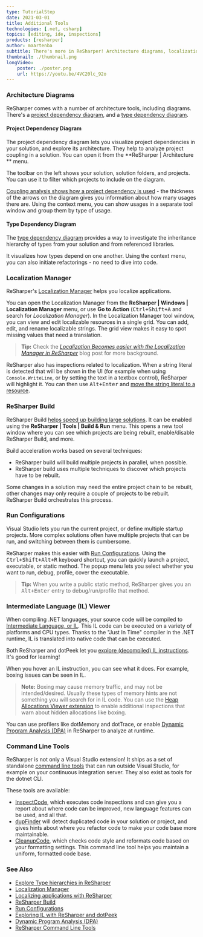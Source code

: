 ```yaml
---
type: TutorialStep
date: 2021-03-01
title: Additional Tools
technologies: [.net, csharp]
topics: [editing, ide, inspections]
products: [resharper]
author: maartenba
subtitle: There's more in ReSharper! Architecture diagrams, localization manager, build tools, ...
thumbnail: ./thumbnail.png
longVideo: 
    poster: ./poster.png
    url: https://youtu.be/4VC20lc_92o
---
```


### Architecture Diagrams

ReSharper comes with a number of architecture tools, including diagrams.
There's a [project dependency diagram](https://www.jetbrains.com/help/resharper/Architecture__Project_Dependencies_Exploration.html), and a [type dependency diagram](https://www.jetbrains.com/help/resharper/Exploring_Type_Dependency_Graph.html).

#### Project Dependency Diagram

The project dependency diagram lets you visualize project dependencies in your solution, and explore its architecture. They help to analyze project coupling in a solution. You can open it from the **ReSharper \| Architecture ** menu.

The toolbar on the left shows your solution, solution folders, and projects. You can use it to filter which projects to include on the diagram.

[Coupling analysis shows how a project dependency is used](https://www.jetbrains.com/help/resharper/Architecture__Project_Dependencies_Exploration.html#understanding-links-between-projects) - the thickness of the arrows on the diagram gives you information about how many usages there are. Using the context menu, you can show usages in a separate tool window and group them by type of usage.

#### Type Dependency Diagram

The [type dependency diagram](https://www.jetbrains.com/help/resharper/Exploring_Type_Dependency_Graph.html) provides a way to investigate the inheritance hierarchy of types from your solution and from referenced libraries.

It visualizes how types depend on one another. Using the context menu, you can also initiate refactorings - no need to dive into code.

### Localization Manager

ReSharper's [Localization Manager](https://www.jetbrains.com/help/resharper/Resources__LocalizationManager.html) helps you localize applications.

You can open the Localization Manager from the **ReSharper \| Windows \| Localization Manager** menu, or use **Go to Action** (<kbd>Ctrl+Shift+A</kbd> and search for *Localization Manager*).
In the Localization Manager tool window, you can view and edit localizable resources in a single grid. You can add, edit, and rename localizable strings. The grid view makes it easy to spot missing values that need a translation.

> **Tip:** Check the *[Localization Becomes easier with the Localization Manager in ReSharper](https://blog.jetbrains.com/dotnet/2019/12/09/localization-becomes-easier-localization-manager-resharper-2019-3/)* blog post for more background.

ReSharper also has inspections related to localization. When a string literal is detected that will be shown in the UI (for example when using `Console.WriteLine`, or by setting the text in a textbox control), ReSharper will highlight it. You can then use <kbd>Alt+Enter</kbd> and [move the string literal to a resource](https://www.jetbrains.com/help/resharper/Quickly_internationalize_a_NET_application.html).

### ReSharper Build

ReSharper Build [helps speed up building large solutions](https://blog.jetbrains.com/dotnet/2015/10/15/introducing-resharper-build/). It can be enabled using the **ReSharper \| Tools \| Build & Run** menu. This opens a new tool window where you can see which projects are being rebuilt, enable/disable ReSharper Build, and more.

Build acceleration works based on several techniques:
* ReSharper build will build multiple projects in parallel, when possible.
* ReSharper build uses multiple techniques to discover which projects have to be rebuilt.

Some changes in a solution may need the entire project chain to be rebuilt, other changes may only require a couple of projects to be rebuilt. ReSharper Build orchestrates this process.

### Run Configurations

Visual Studio lets you run the current project, or define multiple startup projects.
More complex solutions often have multiple projects that can be run, and switching between them is cumbersome.

ReSharper makes this easier with [Run Configurations](https://www.jetbrains.com/help/resharper/Run_Configurations.html).
Using the <kbd>Ctrl+Shift+Alt+R</kbd> keyboard shortcut, you can quickly launch a project, executable, or static method.
The popup menu lets you select whether you want to run, debug, profile, cover the executable.

> **Tip:** When you write a public static method, ReSharper gives you an <kbd>Alt+Enter</kbd> entry to debug/run/profile that method.

### Intermediate Language (IL) Viewer

When compiling .NET languages, your source code will be compiled to [Intermediate Language, or IL](https://en.wikipedia.org/wiki/Common_Intermediate_Language). This IL code can be executed on a variety of platforms and CPU types.
Thanks to the "Just In Time" compiler in the .NET runtime, IL is translated into native code that can be executed.

Both ReSharper and dotPeek let you [explore (decompiled) IL instructions](https://www.jetbrains.com/help/resharper/Viewing_Intermediate_Language.html). It's good for learning!

When you hover an IL instruction, you can see what it does. For example, boxing issues can be seen in IL.

> **Note:** Boxing may cause memory traffic, and may not be intended/desired. Usually these types of memory hints are not something you will search for in IL code.
> You can use the [Heap Allocations Viewer extension](https://plugins.jetbrains.com/plugin/12390-heap-allocations-viewer) to enable additional inspections that warn about hidden allocations like boxing.

You can use profilers like dotMemory and dotTrace, or enable [Dynamic Program Analysis (DPA)](https://www.jetbrains.com/help/resharper/Dynamic_Program_Analysis.html) in ReSharper to analyze at runtime.

### Command Line Tools

ReSharper is not only a Visual Studio extension!
It ships as a set of standalone [command line tools](https://www.jetbrains.com/help/resharper/ReSharper_Command_Line_Tools.html) that can run outside Visual Studio, for example on your continuous integration server. They also exist as tools for the dotnet CLI.

These tools are available:
* [InspectCode](https://www.jetbrains.com/help/resharper/InspectCode.html), which executes code inspections and can give you a report about where code can be improved, new language features can be used, and all that.
* [dupFinder](https://www.jetbrains.com/help/resharper/dupFinder.html) will detect duplicated code in your solution or project, and gives hints about where you refactor code to make your code base more maintainable.
* [CleanupCode](https://www.jetbrains.com/help/resharper/CleanupCode.html), which checks code style and reformats code based on your formatting settings. This command line tool helps you maintain a uniform, formatted code base.

### See Also

- [Explore Type hierarchies in ReSharper](https://www.jetbrains.com/help/resharper/Navigation_and_Search__Viewing_Type_Hierarchy.html)
- [Localization Manager](https://www.jetbrains.com/help/resharper/Resources__LocalizationManager.html)
- [Localizing applications with ReSharper](https://blog.jetbrains.com/dotnet/2019/12/09/localization-becomes-easier-localization-manager-resharper-2019-3/)
- [ReSharper Build](https://www.jetbrains.com/help/resharper/Reference_Windows_ReSharper_Build.html)
- [Run Configurations](https://www.jetbrains.com/help/resharper/Run_Configurations.html)
- [Exploring IL with ReSharper and dotPeek](https://blog.jetbrains.com/dotnet/2017/01/19/exploring-intermediate-language-il-with-resharper-and-dotpeek/)
- [Dynamic Program Analysis (DPA)](https://www.jetbrains.com/help/resharper/Dynamic_Program_Analysis.html)
- [ReSharper Command Line Tools](https://www.jetbrains.com/help/resharper/ReSharper_Command_Line_Tools.html)
